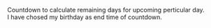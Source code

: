Countdown to calculate remaining days for upcoming perticular day. <br>
I have chosed my birthday as end time of countdown.
